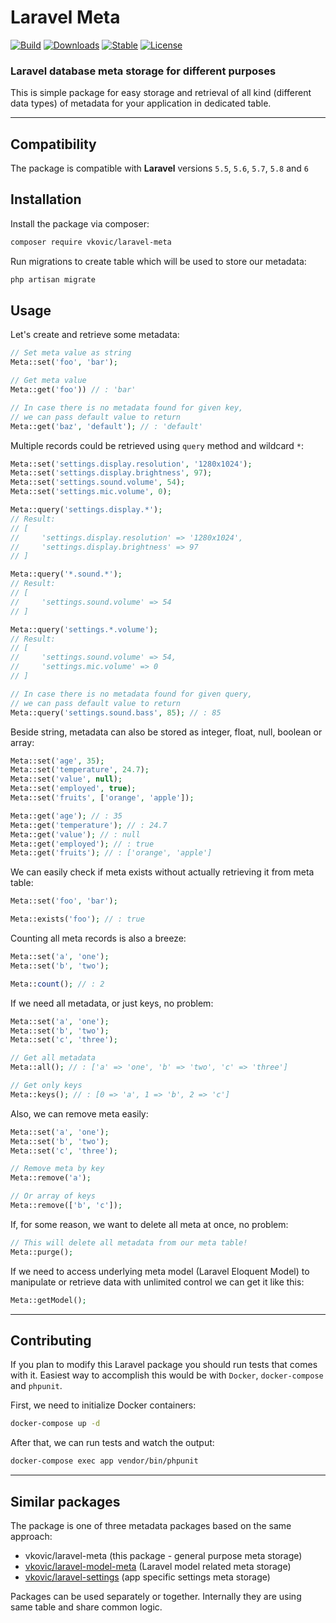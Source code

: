 # Laravel Meta

[![Build](https://api.travis-ci.org/vkovic/laravel-meta.svg?branch=master)](https://travis-ci.org/vkovic/laravel-meta)
[![Downloads](https://poser.pugx.org/vkovic/laravel-meta/downloads)](https://packagist.org/packages/vkovic/laravel-meta)
[![Stable](https://poser.pugx.org/vkovic/laravel-meta/v/stable)](https://packagist.org/packages/vkovic/laravel-meta)
[![License](https://poser.pugx.org/vkovic/laravel-meta/license)](https://packagist.org/packages/vkovic/laravel-meta)

### Laravel database meta storage for different purposes

This is simple package for easy storage and retrieval of all kind (different data types) of metadata for your
application in dedicated table.

---

## Compatibility

The package is compatible with **Laravel** versions `5.5`, `5.6`, `5.7`, `5.8` and `6`

## Installation

Install the package via composer:

```bash
composer require vkovic/laravel-meta
```

Run migrations to create table which will be used to store our metadata:

```bash
php artisan migrate
```

## Usage

Let's create and retrieve some metadata:

```php
// Set meta value as string
Meta::set('foo', 'bar');

// Get meta value
Meta::get('foo')) // : 'bar'

// In case there is no metadata found for given key,
// we can pass default value to return
Meta::get('baz', 'default'); // : 'default'
```

Multiple records could be retrieved using `query` method and wildcard `*`:

```php
Meta::set('settings.display.resolution', '1280x1024');
Meta::set('settings.display.brightness', 97);
Meta::set('settings.sound.volume', 54);
Meta::set('settings.mic.volume', 0);

Meta::query('settings.display.*');
// Result:
// [
//     'settings.display.resolution' => '1280x1024',
//     'settings.display.brightness' => 97
// ]

Meta::query('*.sound.*');
// Result:
// [
//     'settings.sound.volume' => 54
// ]

Meta::query('settings.*.volume');
// Result:
// [
//     'settings.sound.volume' => 54,
//     'settings.mic.volume' => 0
// ]

// In case there is no metadata found for given query,
// we can pass default value to return
Meta::query('settings.sound.bass', 85); // : 85
```

Beside string, metadata can also be stored as integer, float, null, boolean or array:

```php
Meta::set('age', 35);
Meta::set('temperature', 24.7);
Meta::set('value', null);
Meta::set('employed', true);
Meta::set('fruits', ['orange', 'apple']);

Meta::get('age'); // : 35
Meta::get('temperature'); // : 24.7
Meta::get('value'); // : null
Meta::get('employed'); // : true
Meta::get('fruits'); // : ['orange', 'apple']
```

We can easily check if meta exists without actually retrieving it from meta table:

```php
Meta::set('foo', 'bar');

Meta::exists('foo'); // : true
```

Counting all meta records is also a breeze:

```php
Meta::set('a', 'one');
Meta::set('b', 'two');

Meta::count(); // : 2
```

If we need all metadata, or just keys, no problem:

```php
Meta::set('a', 'one');
Meta::set('b', 'two');
Meta::set('c', 'three');

// Get all metadata
Meta::all(); // : ['a' => 'one', 'b' => 'two', 'c' => 'three']

// Get only keys
Meta::keys(); // : [0 => 'a', 1 => 'b', 2 => 'c']
```

Also, we can remove meta easily:

```php
Meta::set('a', 'one');
Meta::set('b', 'two');
Meta::set('c', 'three');

// Remove meta by key
Meta::remove('a');

// Or array of keys
Meta::remove(['b', 'c']);
```

If, for some reason, we want to delete all meta at once, no problem:

```php
// This will delete all metadata from our meta table!
Meta::purge();
```

If we need to access underlying meta model (Laravel Eloquent Model) to manipulate or retrieve data with unlimited control we can get it like this:

```php
Meta::getModel();
```

---

## Contributing

If you plan to modify this Laravel package you should run tests that comes with it.
Easiest way to accomplish this would be with `Docker`, `docker-compose` and `phpunit`.

First, we need to initialize Docker containers:

```bash
docker-compose up -d
```

After that, we can run tests and watch the output:

```bash
docker-compose exec app vendor/bin/phpunit
```

---

## Similar packages

The package is one of three metadata packages based on the same approach:
- vkovic/laravel-meta (this package - general purpose meta storage)
- [vkovic/laravel-model-meta](https://github.com/vkovic/laravel-model-meta) (Laravel model related meta storage)
- [vkovic/laravel-settings](https://github.com/vkovic/laravel-settings) (app specific settings meta storage)

Packages can be used separately or together. Internally they are using same table and share common logic.